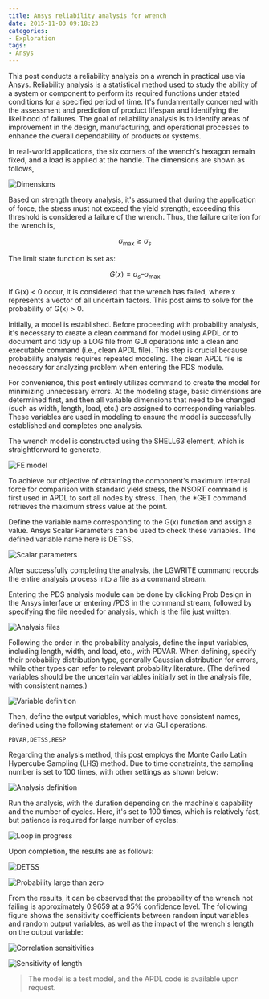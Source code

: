 ```yaml
---
title: Ansys reliability analysis for wrench
date: 2015-11-03 09:18:23
categories:
- Exploration
tags:
- Ansys
---
```


This post conducts a reliability analysis on a wrench in practical use via Ansys. Reliability analysis is a statistical method used to study the ability of a system or component to perform its required functions under stated conditions for a specified period of time. It's fundamentally concerned with the assessment and prediction of product lifespan and identifying the likelihood of failures. The goal of reliability analysis is to identify areas of improvement in the design, manufacturing, and operational processes to enhance the overall dependability of products or systems. 

<!-- more -->

In real-world applications, the six corners of the wrench's hexagon remain fixed, and a load is applied at the handle. The dimensions are shown as follows,

![Dimensions](/uploads/images/2015/PDSAnalysis.svg)

Based on strength theory analysis, it's assumed that during the application of force, the stress must not exceed the yield strength; exceeding this threshold is considered a failure of the wrench. Thus, the failure criterion for the wrench is,

$${\sigma _{\max }} \ge \sigma _{s }$$

The limit state function is set as:

$$G(x) = {\sigma _s} – {\sigma _{\max }}$$

If G(x) < 0 occur, it is considered that the wrench has failed, where x represents a vector of all uncertain factors. This post aims to solve for the probability of G(x) > 0.

Initially, a model is established. Before proceeding with probability analysis, it's necessary to create a clean command for model using APDL or to document and tidy up a LOG file from GUI operations into a clean and executable command (i.e., clean APDL file). This step is crucial because probability analysis requires repeated modeling. The clean APDL file is necessary for analyzing problem when entering the PDS module.

For convenience, this post entirely utilizes command to create the model for minimizing unnecessary errors. At the modeling stage, basic dimensions are determined first, and then all variable dimensions that need to be changed (such as width, length, load, etc.) are assigned to corresponding variables. These variables are used in modeling to ensure the model is successfully established and completes one analysis.

The wrench model is constructed using the SHELL63 element, which is straightforward to generate,

![FE model](/uploads/images/2015/PDSAnalysis1.png)

To achieve our objective of obtaining the component's maximum internal force for comparison with standard yield stress, the NSORT command is first used in APDL to sort all nodes by stress. Then, the *GET command retrieves the maximum stress value at the point.

Define the variable name corresponding to the G(x) function and assign a value. Ansys Scalar Parameters can be used to check these variables. The defined variable name here is DETSS,

![Scalar parameters](/uploads/images/2015/PDSAnalysis2.png)

After successfully completing the analysis, the LGWRITE command records the entire analysis process into a file as a command stream.

Entering the PDS analysis module can be done by clicking Prob Design in the Ansys interface or entering /PDS in the command stream, followed by specifying the file needed for analysis, which is the file just written:

![Analysis files](/uploads/images/2015/PDSAnalysis3.png)

Following the order in the probability analysis, define the input variables, including length, width, and load, etc., with PDVAR. When defining, specify their probability distribution type, generally Gaussian distribution for errors, while other types can refer to relevant probability literature. (The defined variables should be the uncertain variables initially set in the analysis file, with consistent names.)

![Variable definition](/uploads/images/2015/PDSAnalysis4.png)

Then, define the output variables, which must have consistent names, defined using the following statement or via GUI operations.

```
PDVAR,DETSS,RESP
```

Regarding the analysis method, this post employs the Monte Carlo Latin Hypercube Sampling (LHS) method. Due to time constraints, the sampling number is set to 100 times, with other settings as shown below:

![Analysis definition](/uploads/images/2015/PDSAnalysis5.png)

Run the analysis, with the duration depending on the machine's capability and the number of cycles. Here, it's set to 100 times, which is relatively fast, but patience is required for large number of cycles:

![Loop in progress](/uploads/images/2015/PDSAnalysis6.png)

Upon completion, the results are as follows:

![DETSS](/uploads/images/2015/PDSAnalysis7.png)

![Probability large than zero](/uploads/images/2015/PDSAnalysis8.png)

From the results, it can be observed that the probability of the wrench not failing is approximately 0.9659 at a 95% confidence level. The following figure shows the sensitivity coefficients between random input variables and random output variables, as well as the impact of the wrench's length on the output variable:

![Correlation sensitivities](/uploads/images/2015/PDSAnalysis9.png)

![Sensitivity of length](/uploads/images/2015/PDSAnalysis10.png)

> The model is a test model, and the APDL code is available upon request.